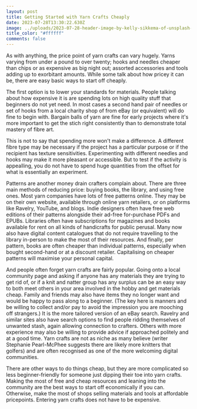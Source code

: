 ```yaml
---
layout: post
title: Getting Started with Yarn Crafts Cheaply
date: 2023-07-28T13:30:22.630Z
image: ../uploads/2023-07-28-header-image-by-kelly-sikkema-of-unsplash-.jpg
title_color: "#ffffff"
comments: false
---
```

A﻿s with anything, the price point of yarn crafts can vary hugely. Yarns varying from under a pound to over twenty; hooks and needles cheaper than chips or as expensive as big night out; assorted accessories and tools adding up to exorbitant amounts. While some talk about how pricey it can be, there are easy basic ways to start off cheaply.

T﻿he first option is to lower your standards for materials. People talking about how expensive it is are spending lots on high quality stuff that beginners do not yet need. In most cases a second hand pair of needles or set of hooks from a local charity shop of from eBay (or equivalent) will do fine to begin with. Bargain balls of yarn are fine for early projects where it's more important to get the stich right consistently than to demonstrate total mastery of fibre art. 

T﻿his is not to say that spending more won't make a difference. A different fibre type may be necessary if the project has a particular purpose or if the recipient has texture sensitivities. Experimenting with different needles and hooks may make it more pleasant or accessible. But to test if the activity is appealling, you do not have to spend huge quantities from the offset for what is essentially an experiment.

P﻿atterns are another money drain crafters complain about. There are three main methods of reducing price: buying books, the library, and using free ones. Most yarn companies have lots of free patterns online. They may be on their own website, available through online yarn retailers, or on platforms like Ravelry, YouTube, and blogs. Indie designers often have free web editions of their patterns alongside their ad-free for-purchase PDFs and EPUBs. Libraries often have subscriptions for magazines and books available for rent on all kinds of handicrafts for public perusal. Many now also have digital content catalogues that do not require travelling to the library in-person to make the most of their resources. And finally, per pattern, books are often cheaper than individual patterns, especially when bought second-hand or at a discount retailer. Capitalising on cheaper patterns will maximise your personal capital.

And people often forget yarn crafts are fairly popular. Going onto a local community page and asking if anyone has any materials they are trying to get rid of, or if a knit and natter group has any surplus can be an easy way to both meet others in your area involved in the hobby and get materials cheap. Family and friends may also have items they no longer want and would be happy to pass along to a beginner. (The key here is manners and be willing to collect and/or pay to avoid the impression you are mooching off strangers.) It is the more tailored version of an eBay search. Ravelry and similar sites also have search options to find people ridding themselves of unwanted stash, again allowing connection to crafters. Others with more experience may also be willing to provide advice if approached politely and at a good time. Yarn crafts are not as niche as many believe (writer Stephanie Pearl-McPhee suggests there are likely more knitters that golfers) and are often recognised as one of the more welcoming digital communities.

T﻿here are other ways to do things cheap, but they are more complicated so less beginner-friendly for someone just dipping their toe into yarn crafts. Making the most of free and cheap resources and leaning into the community are the best ways to start off economically if you can. Otherwise, make the most of shops selling materials and tools at affordable pricepoints. Entering yarn crafts does not have to be expensive.
